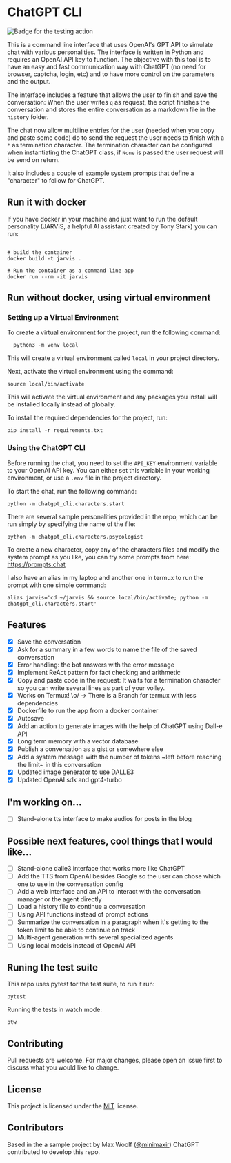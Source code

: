 # ChatGPT CLI

![Badge for the testing action](https://github.com/juanmirod/chatgpt_cli/actions/workflows/python-app.yml/badge.svg)

This is a command line interface that uses OpenAI's GPT API to simulate chat with various personalities. The interface is written in Python and requires an OpenAI API key to function. The objective with this tool is to have an easy and fast communication way with ChatGPT (no need for browser, captcha, login, etc) and to have more control on the parameters and the output.

The interface includes a feature that allows the user to finish and save the conversation:
When the user writes `q` as request, the script finishes the conversation and stores the entire conversation as a markdown file in the `history` folder.

The chat now allow multiline entries for the user (needed when you copy and paste some code) do to send
the request the user needs to finish with a `*` as termination character. The termination character can
be configured when instantiating the ChatGPT class, if `None` is passed the user request will be send on return.

It also includes a couple of example system prompts that define a "character" to follow for ChatGPT.

## Run it with docker

If you have docker in your machine and just want to run the default personality (JARVIS, a helpful AI assistant created by Tony Stark) you can run:

```

# build the container
docker build -t jarvis .

# Run the container as a command line app
docker run --rm -it jarvis

```

## Run without docker, using virtual environment

### Setting up a Virtual Environment

To create a virtual environment for the project, run the following command:

```
  python3 -m venv local
```

This will create a virtual environment called `local` in your project directory.

Next, activate the virtual environment using the command:

```
source local/bin/activate
```

This will activate the virtual environment and any packages you install will be installed locally instead of globally.

To install the required dependencies for the project, run:

```
pip install -r requirements.txt
```

### Using the ChatGPT CLI

Before running the chat, you need to set the `API_KEY` environment variable to your OpenAI API key. You can either set this variable in your working environment, or use a `.env` file in the project directory.

To start the chat, run the following command:

```
python -m chatgpt_cli.characters.start
```

There are several sample personalities provided in the repo, which can be run simply by specifying the name of the file:

```
python -m chatgpt_cli.characters.psycologist
```

To create a new character, copy any of the characters files and modify the system prompt as you like, you can try some prompts from here: https://prompts.chat

I also have an alias in my laptop and another one in termux to run the prompt with one simple command:

```
alias jarvis='cd ~/jarvis && source local/bin/activate; python -m chatgpt_cli.characters.start'
```

## Features

- [x] Save the conversation
- [x] Ask for a summary in a few words to name the file of the saved conversation
- [x] Error handling: the bot answers with the error message
- [x] Implement ReAct pattern for fact checking and arithmetic
- [x] Copy and paste code in the request: It waits for a termination character so you can write several lines as part of your volley.
- [x] Works on Termux! \o/ -> There is a Branch for termux with less dependencies
- [x] Dockerfile to run the app from a docker container
- [x] Autosave
- [x] Add an action to generate images with the help of ChatGPT using Dall-e API
- [x] Long term memory with a vector database
- [x] Publish a conversation as a gist or somewhere else
- [x] Add a system message with the number of tokens ~left before reaching the limit~ in this conversation
- [x] Updated image generator to use DALLE3
- [x] Updated OpenAI sdk and gpt4-turbo

## I'm working on...

- [ ] Stand-alone tts interface to make audios for posts in the blog

## Possible next features, cool things that I would like...

- [ ] Stand-alone dalle3 interface that works more like ChatGPT
- [ ] Add the TTS from OpenAI besides Google so the user can chose which one to use in the conversation config
- [ ] Add a web interface and an API to interact with the conversation manager or the agent directly
- [ ] Load a history file to continue a conversation
- [ ] Using API functions instead of prompt actions
- [ ] Summarize the conversation in a paragraph when it's getting to the token limit to be able to continue on track
- [ ] Multi-agent generation with several specialized agents
- [ ] Using local models instead of OpenAI API

## Runing the test suite

This repo uses pytest for the test suite, to run it run:

```
pytest
```

Running the tests in watch mode:

```
ptw
```

## Contributing

Pull requests are welcome. For major changes, please open an issue first to discuss what you would like to change.

## License

This project is licensed under the [MIT](https://choosealicense.com/licenses/mit/) license.

## Contributors

Based in the a sample project by Max Woolf ([@minimaxir](https://minimaxir.com))
ChatGPT contributed to develop this repo.
